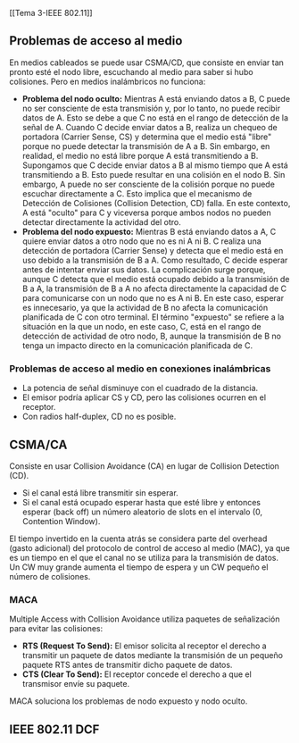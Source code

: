 [[Tema 3-IEEE 802.11]]

## Problemas de acceso al medio
En medios cableados se puede usar CSMA/CD, que consiste en enviar tan pronto esté el nodo libre, escuchando al medio para saber si hubo colisiones. Pero en medios inalámbricos no funciona:
+ **Problema del nodo oculto:** Mientras A está enviando datos a B, C puede no ser consciente de esta transmisión y, por lo tanto, no puede recibir datos de A. Esto se debe a que C no está en el rango de detección de la señal de A. Cuando C decide enviar datos a B, realiza un chequeo de portadora (Carrier Sense, CS) y determina que el medio está "libre" porque no puede detectar la transmisión de A a B. Sin embargo, en realidad, el medio no está libre porque A está transmitiendo a B. Supongamos que C decide enviar datos a B al mismo tiempo que A está transmitiendo a B. Esto puede resultar en una colisión en el nodo B. Sin embargo, A puede no ser consciente de la colisión porque no puede escuchar directamente a C. Esto implica que el mecanismo de Detección de Colisiones (Collision Detection, CD) falla. En este contexto, A está "oculto" para C y viceversa porque ambos nodos no pueden detectar directamente la actividad del otro.
+ **Problema del nodo expuesto:** Mientras B está enviando datos a A, C quiere enviar datos a otro nodo que no es ni A ni B. C realiza una detección de portadora (Carrier Sense) y detecta que el medio está en uso debido a la transmisión de B a A. Como resultado, C decide esperar antes de intentar enviar sus datos. La complicación surge porque, aunque C detecta que el medio está ocupado debido a la transmisión de B a A, la transmisión de B a A no afecta directamente la capacidad de C para comunicarse con un nodo que no es A ni B. En este caso, esperar es innecesario, ya que la actividad de B no afecta la comunicación planificada de C con otro terminal. El término "expuesto" se refiere a la situación en la que un nodo, en este caso, C, está en el rango de detección de actividad de otro nodo, B, aunque la transmisión de B no tenga un impacto directo en la comunicación planificada de C.

### Problemas de acceso al medio en conexiones inalámbricas
+ La potencia de señal disminuye con el cuadrado de la distancia.
+ El emisor podría aplicar CS y CD, pero las colisiones ocurren en el receptor.
+ Con radios half-duplex, CD no es posible.

## CSMA/CA
Consiste en usar Collision Avoidance (CA) en lugar de Collision Detection (CD). 
+ Si el canal está libre transmitir sin esperar.
+ Si el canal está ocupado esperar hasta que esté libre y entonces esperar (back off) un número aleatorio de slots en el intervalo (0, Contention Window).

El tiempo invertido en la cuenta atrás se considera parte del overhead (gasto adicional) del protocolo de control de acceso al medio (MAC), ya que es un tiempo en el que el canal no se utiliza para la transmisión de datos. Un CW muy grande aumenta el tiempo de espera y un CW pequeño el número de colisiones.

### MACA
Multiple Access with Collision Avoidance utiliza paquetes de señalización para evitar las colisiones:
+ **RTS (Request To Send):** El emisor solicita al receptor el derecho a transmitir un paquete de datos mediante la transmisión de un pequeño paquete RTS antes de transmitir dicho paquete de datos.
+ **CTS (Clear To Send):** El receptor concede el derecho a que el transmisor envíe su paquete.

MACA soluciona los problemas de nodo expuesto y nodo oculto.

## IEEE 802.11 DCF
